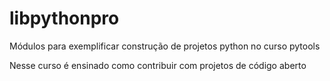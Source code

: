 # libpythonpro
 Módulos para exemplificar construção de projetos python no curso  pytools

Nesse curso é ensinado como contribuir com projetos de código aberto